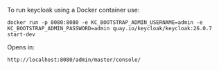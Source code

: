To run keycloak using a Docker container use:

`docker run -p 8080:8080 -e KC_BOOTSTRAP_ADMIN_USERNAME=admin -e KC_BOOTSTRAP_ADMIN_PASSWORD=admin quay.io/keycloak/keycloak:26.0.7 start-dev`

Opens in:

`http://localhost:8080/admin/master/console/`
